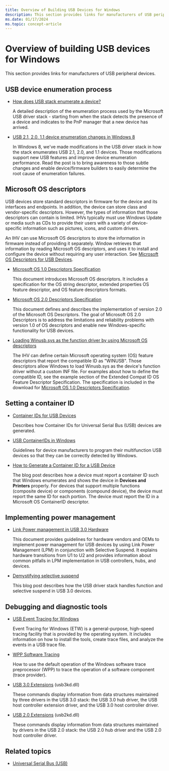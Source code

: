 ```yaml
---
title: Overview of Building USB Devices for Windows
description: This section provides links for manufacturers of USB peripheral devices.
ms.date: 01/17/2024
ms.topic: concept-article
---
```


# Overview of building USB devices for Windows

This section provides links for manufacturers of USB peripheral devices.

## USB device enumeration process

- [How does USB stack enumerate a device?](https://techcommunity.microsoft.com/t5/microsoft-usb-blog/how-does-usb-stack-enumerate-a-device/ba-p/270685)

   A detailed description of the enumeration process used by the Microsoft USB driver stack - starting from when the stack detects the presence of a device and indicates to the PnP manager that a new device has arrived.

- [USB 2.1, 2.0, 1.1 device enumeration changes in Windows 8](https://techcommunity.microsoft.com/t5/microsoft-usb-blog/usb-2-1-2-0-1-1-device-enumeration-changes-in-windows-8/ba-p/270775)

   In Windows 8, we've made modifications in the USB driver stack in how the stack enumerates USB 2.1, 2.0, and 1.1 devices. Those modifications support new USB features and improve device enumeration performance. Read the post is to bring awareness to those subtle changes and enable device/firmware builders to easily determine the root cause of enumeration failures.

## Microsoft OS descriptors

USB devices store standard descriptors in firmware for the device and its interfaces and endpoints. In addition, the device can store class and vendor-specific descriptors. However, the types of information that those descriptors can contain is limited. IHVs typically must use Windows Update or media such as CDs to provide their users with a variety of device-specific information such as pictures, icons, and custom drivers.

An IHV can use Microsoft OS descriptors to store the information in firmware instead of providing it separately. Window retrieves that information by reading Microsoft OS descriptors, and uses it to install and configure the device without requiring any user interaction. See [Microsoft OS Descriptors for USB Devices](microsoft-defined-usb-descriptors.md).

- [Microsoft OS 1.0 Descriptors Specification](/previous-versions/gg463179(v=msdn.10)?redirectedfrom=MSDN)

   This document introduces Microsoft OS descriptors. It includes a specification for the OS string descriptor, extended properties OS feature descriptor, and OS feature descriptors formats.

- [Microsoft OS 2.0 Descriptors Specification](microsoft-os-2-0-descriptors-specification.md)

   This document defines and describes the implementation of version 2.0 of the Microsoft OS Descriptors. The goal of Microsoft OS 2.0 Descriptors is to address the limitations and reliability problems with version 1.0 of OS descriptors and enable new Windows-specific functionality for USB devices.

- [Loading Winusb.sys as the function driver by using Microsoft OS descriptors](automatic-installation-of-winusb.md)

   The IHV can define certain Microsoft operating system (OS) feature descriptors that report the compatible ID as "WINUSB". Those descriptors allow Windows to load Winusb.sys as the device's function driver without a custom INF file. For examples about how to define the compatible ID, see the example section of the Extended Compat ID OS Feature Descriptor Specification. The specification is included in the download for [Microsoft OS 1.0 Descriptors Specification](/previous-versions/gg463179(v=msdn.10)?redirectedfrom=MSDN).

## Setting a container ID

- [Container IDs for USB Devices](../install/how-usb-devices-are-assigned-container-ids.md)

   Describes how Container IDs for Universal Serial Bus (USB) devices are generated.

- [USB ContainerIDs in Windows](usb-containerids-in-windows.md)

   Guidelines for device manufacturers to program their multifunction USB devices so that they can be correctly detected by Windows.

- [How to Generate a Container ID for a USB Device](https://techcommunity.microsoft.com/t5/microsoft-usb-blog/how-to-generate-a-container-id-for-a-usb-device/ba-p/270724)

   The blog post describes how a device must report a container ID such that Windows enumerates and shows the device in **Devices and Printers** properly. For devices that support multiple functions (composite device) or components (compound device), the device must report the same ID for each portion. The device must report the ID in a Microsoft OS ContainerID descriptor.

## Implementing power management

- [Link Power management in USB 3.0 Hardware](./usb-3-0-lpm-mechanism-.md)

   This document provides guidelines for hardware vendors and OEMs to implement power management for USB devices by using Link Power Management (LPM) in conjunction with Selective Suspend. It explains hardware transitions from U1 to U2 and provides information about common pitfalls in LPM implementation in USB controllers, hubs, and devices.

- [Demystifying selective suspend](https://techcommunity.microsoft.com/t5/microsoft-usb-blog/demystifying-usb-selective-suspend/ba-p/270736)

   This blog post describes how the USB driver stack handles function and selective suspend in USB 3.0 devices.

## Debugging and diagnostic tools

- [USB Event Tracing for Windows](usb-event-tracing-for-windows.md)

   Event Tracing for Windows (ETW) is a general-purpose, high-speed tracing facility that is provided by the operating system. It includes information on how to install the tools, create trace files, and analyze the events in a USB trace file.

- [WPP Software Tracing](../devtest/wpp-software-tracing.md)

   How to use the default operation of the Windows software trace preprocessor (WPP) to trace the operation of a software component (trace provider).

- [USB 3.0 Extensions](../debuggercmds/usb-3-extensions.md) (usb3kd.dll)

   These commands display information from data structures maintained by three drivers in the USB 3.0 stack: the USB 3.0 hub driver, the USB host controller extension driver, and the USB 3.0 host controller driver.

- [USB 2.0 Extensions](../debuggercmds/usb-2-0-extensions.md) (usb2kd.dll)

   These commands display information from data structures maintained by drivers in the USB 2.0 stack: the USB 2.0 hub driver and the USB 2.0 host controller driver.

## Related topics

- [Universal Serial Bus (USB)](../index.yml)
